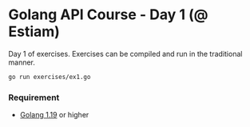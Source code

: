 # Golang API Course - Day 1 (@ Estiam)

Day 1 of exercises. Exercises can be compiled and run in the traditional manner.

```sh
go run exercises/ex1.go
```

### Requirement

* [Golang 1.19](https://go.dev/doc/install) or higher
